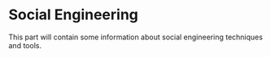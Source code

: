 # Social Engineering

This part will contain some information about social engineering techniques and tools.